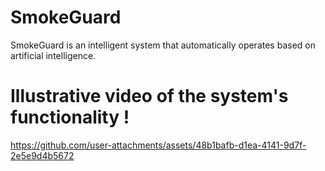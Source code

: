 # SmokeGuard
SmokeGuard is an intelligent system that automatically operates based on artificial intelligence.
# Illustrative video of the system's functionality !

https://github.com/user-attachments/assets/48b1bafb-d1ea-4141-9d7f-2e5e9d4b5672
